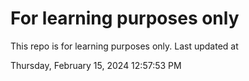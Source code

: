 # For learning purposes only
This repo is for learning purposes only.
Last updated at

Thursday, February 15, 2024 12:57:53 PM

